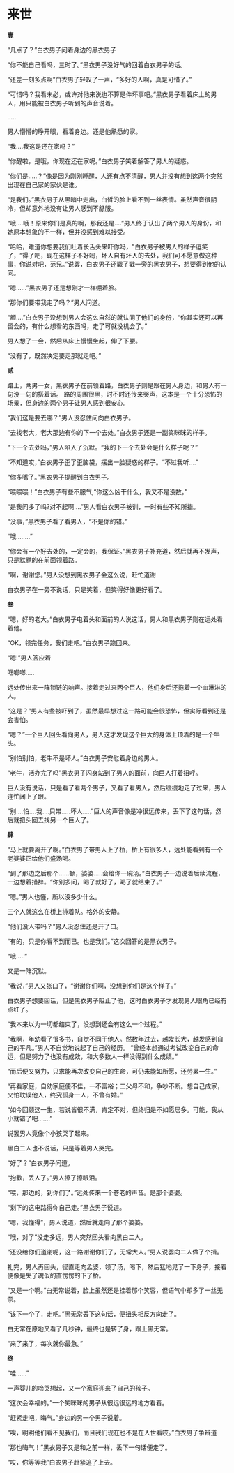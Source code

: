 # 来世

**壹**

“几点了？”白衣男子问着身边的黑衣男子

“你不能自己看吗，三时了。”黑衣男子没好气的回着白衣男子的话。

“还差一刻多点啊”白衣男子轻叹了一声，“多好的人啊，真是可惜了。”

“可惜吗？我看未必，或许对他来说也不算是件坏事吧。”黑衣男子看着床上的男人，用只能被白衣男子听到的声音说着。

.....

男人懵懵的睁开眼，看着身边。还是他熟悉的家。

“我....我这是还在家吗？”

“你醒啦，是哦，你现在还在家呢。”白衣男子笑着解答了男人的疑惑。

“你们是.....？”像是因为刚刚睡醒，人还有点不清醒，男人并没有想到这两个突然出现在自己家的家伙是谁。

“是我们。”黑衣男子从黑暗中走出，白皙的脸上看不到一丝表情。虽然声音很阴冷，但却意外地没有让男人感到不舒服。

“哦....哦！原来你们是真的啊，那我还是....”男人终于认出了两个男人的身份，和她原本想象的不一样，但并没感到难以接受。

“哈哈，难道你想要我们吐着长舌头来吓你吗，"白衣男子被男人的样子逗笑了，“得了吧，现在这样子不好吗，坏人自有坏人的去处，我们可不愿意做这种事，你说对吧，范兄。”说罢，白衣男子还戳了戳一旁的黑衣男子，想要得到他的认同。

“嗯......”黑衣男子还是想刚才一样绷着脸。

“那你们要带我走了吗？”男人问道。

“额....”白衣男子没想到男人会这么自然的就认同了他们的身份，“你其实还可以再留会的，有什么想看的东西吗，走了可就没机会了。”

男人想了一会，然后从床上慢慢坐起，伸了下腰。

“没有了，既然决定要走那就走吧。”

**贰**

路上，两男一女，黑衣男子在前领着路，白衣男子则是跟在男人身边，和男人有一句没一句的搭着话。
路的周围很黑，时不时还传来哭声，这本是一个十分恐怖的场景，但身边的两个男子让男人感到很安心。

“我们这是要去哪？”男人没忍住问向白衣男子。

“去找老大，老大那边有你的下一个去处。”白衣男子还是一副笑眯眯的样子。

“下一个去处吗，”男人陷入了沉默。“我的下一个去处会是什么样子呢？”

“不知道哎，”白衣男子歪了歪脑袋，摆出一脸疑惑的样子。“不过我听....”

“你多嘴了。”黑衣男子提醒到白衣男子。

“喂喂喂！”白衣男子有些不服气,“你这么凶干什么，我又不是没数。”

“是我问多了吗?对不起啊....”男人看白衣男子被训，一时有些不知所措。

“没事，”黑衣男子看了看男人，“不是你的错。”

“哦........”

“你会有一个好去处的，一定会的，我保证。”黑衣男子补充道，然后就再不发声，只是默默的在前面领着路。

“啊，谢谢您。”男人没想到黑衣男子会这么说，赶忙道谢

白衣男子在一旁不说话，只是笑着，但笑得好像更好看了。

**叁**

“嗯，好的老大。”白衣男子电着头和面前的人说这话，男人和黑衣男子则在远处看着他。

“OK，领完任务，我们走吧。”白衣男子跑回来。

“嗯!”男人答应着

哐啷啷.....

远处传出来一阵锁链的响声。接着走过来两个巨人，他们身后还拖着一个血淋淋的人。

“这是？”男人有些被吓到了，虽然最早想过这一路可能会很恐怖，但实际看到还是会害怕。

“嗯？”一个巨人回头看向男人，男人这才发现这个巨大的身体上顶着的是一个牛头。

“别怕别怕，老牛不是坏人。”白衣男子安慰着身边的男人。

“老牛，活办完了吗”黑衣男子闪身站到了男人的面前，向巨人打着招呼。

巨人没有说话，只是看了看两个男子，又看了看男人，然后缓缓地走了过来，男人连忙闭上了眼。


“别....怕....我....只带.....坏人.....”巨人的声音像是冲很远传来，丢下了这句话，然后就扭头回去找另一个巨人了。

**肆**

“马上就要离开了啊。”白衣男子带男人上了桥，桥上有很多人，远处能看到有一个老婆婆正给他们盛汤喝。

“到了那边之后那个......额，婆婆.....会给你一碗汤。”白衣男子一边说着后续流程，一边想着措辞。“你别多问，喝了就好了，喝了就结束了。”

“嗯。”男人也懂，所以没多少什么。

三个人就这么在桥上排着队。格外的安静。

“他们没人带吗？”男人没忍住还是开了口。

“有的，只是你看不到而已。也是我们。”这次回答的是黑衣男子。

“哦.....”

又是一阵沉默。

“我说，”男人又张口了，“谢谢你们啊，没想到你们是这个样子。”

白衣男子想要回话，但是黑衣男子阻止了他，这时白衣男子才发现男人眼角已经有点红了。

“我本来以为一切都结束了，没想到还会有这么一个过程。”

“我啊，年幼看了很多书，自觉不同于他人。然数年过去，越发长大，越发感到自己的平凡。”男人不自觉地说起了自己的经历。
“曾经本想通过考试改变自己的命运，但是努力了也没有成效，和大多数人一样没得到什么成绩。”

“而后便又努力，只求能再次改变自己的生命，可仍未能如所愿，还劳累一生。”

“再看家庭，自幼家庭便不佳，一不富裕；二父母不和，争吵不断。想自己成家，又怕耽误他人，终究孤身一人，不曾有婚。”

“如今回顾这一生，若说皆很不满，肯定不对，但终归是不如愿居多。可能，我从小就错了吧.......”

说罢男人竟像个小孩哭了起来。

黑白二人也不说话，只是等着男人哭完。

“好了？”白衣男子问道。

“抱歉，丢人了。”男人擦了擦眼泪。

“喂，那边的，到你们了。”远处传来一个苍老的声音。是那个婆婆。

“剩下的这电路得你自己走。”黑衣男子说道。

“嗯，我懂得”，男人说道，然后就走向了那个婆婆。

“哦，对了”没走多远，男人突然回头看向黑白二人。

“还没给你们道谢呢，这一路谢谢你们了，无常大人。”男人说罢向二人做了个揖。

礼完，男人再回头，径直走向孟婆，领了汤，喝下，然后猛地晃了一下身子，接着便像是失了魂似的直愣愣的下了桥。

“又是一个啊。”白无常说着，脸上虽然还是挂着那个笑容，但语气中却多了一丝无奈。

“该下一个了，走吧。”黑无常丢下这句话，便扭头相反方向走了。

白无常在原地又看了几秒钟，最终也是转了身，跟上黑无常。

“来了来了，每次就你最急。”

**终**

“哇......”

一声婴儿的啼哭想起，又一个家庭迎来了自己的孩子。

“这次会幸福的。”一个笑眯眯的男子从很远很远的地方看着。

“赶紧走吧，晦气。”身边的另一个男子说着。

“唉，明明他们看不见我们，而且我们现在也不是在人世看哎。”白衣男子争辩道

“那也晦气！”黑衣男子又是和之前一样，丢下一句话便走了。

“哎，你等等我”白衣男子赶紧追了上去。


